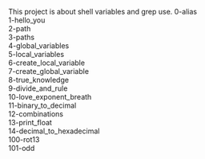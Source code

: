 This project is about shell variables and grep use.
0-alias  
1-hello_you  
2-path  
3-paths  
4-global_variables  
5-local_variables  
6-create_local_variable  
7-create_global_variable  
8-true_knowledge  
9-divide_and_rule  
10-love_exponent_breath  
11-binary_to_decimal  
12-combinations  
13-print_float  
14-decimal_to_hexadecimal  
100-rot13  
101-odd  
